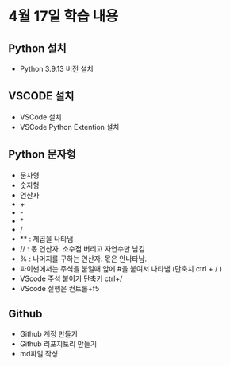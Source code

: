 # 4월 17일 학습 내용
## Python 설치
- Python 3.9.13 버전 설치
## VSCODE 설치
- VSCode 설치
- VSCode Python Extention 설치
## Python 문자형
- 문자형
- 숫자형
- 연산자
 - \+
 - \-
 - \*
 - /
 - \*\* : 제곱을 나타냄
 - // : 몫 연산자. 소수점 버리고 자연수만 남김
 - % : 나머지를 구하는 연산자. 몫은 안나타남.
- 파이썬에서는 주석을 붙일때 앞에 #을 붙여서 나타냄 (단축치 ctrl + / )
 - VScode 주석 붙이기 단축키 ctrl+/
 - VScode 실행은 컨트롤+f5
## Github
- Github 계정 만들기
- Github 리포지토리 만들기
- md파일 작성
